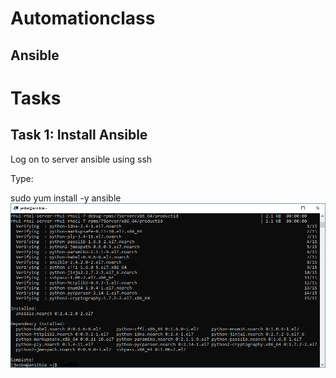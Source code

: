 # Automationclass
## Ansible

# Tasks
## Task 1: Install Ansible

Log on to server ansible using ssh 

Type:

sudo yum install -y ansible
![Alt text](pics/001_install_ansible.png?raw=true "Install Ansible")